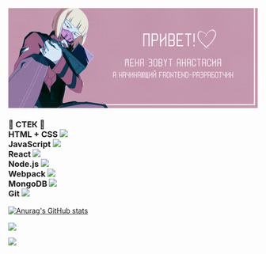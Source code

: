<img align="center" src="./Привет!.gif"/>

<!--
**AnastasiaBelova00/AnastasiaBelova00** is a ✨ _special_ ✨ repository because its `README.md` (this file) appears on your GitHub profile.

Here are some ideas to get you started:

- 🔭 I’m currently working on ...
- 🌱 I’m currently learning ...
- 👯 I’m looking to collaborate on ...
- 🤔 I’m looking for help with ...
- 💬 Ask me about ...
- 📫 How to reach me: ...
- 😄 Pronouns: ...
- ⚡ Fun fact: ...
-->

<h3 size="15">
🔮 СТЕК 🔮 <br>
HTML + CSS <img src="https://upload.wikimedia.org/wikipedia/commons/thumb/1/10/CSS3_and_HTML5_logos_and_wordmarks.svg/2560px-CSS3_and_HTML5_logos_and_wordmarks.svg.png" height="20"/> <br>
JavaScript <img src="https://fuzeservers.ru/wp-content/uploads/9/3/a/93a14a817aba78c219b6421198863989.png" height="17"/> <br>
React <img src="https://pluspng.com/img-png/react-logo-png-img-react-logo-png-react-js-logo-png-transparent-png-1142x1027.png" height="17"/> <br>
Node.js <img src="https://brandslogos.com/wp-content/uploads/thumbs/nodejs-logo-vector.svg" height="17"/> <br>
Webpack <img src="https://web-creator.ru/technologies/webpack.png" height="17"/> <br>
MongoDB <img src="https://media.slid.es/uploads/132631/images/5162178/mongodb.png" height="17"/> <br>
Git <img src="https://upload.wikimedia.org/wikipedia/commons/thumb/c/c5/Git_Icon.svg/1200px-Git_Icon.svg.png" height="17"/> <br>
</h3>

[![Anurag's GitHub stats](https://github-readme-stats.vercel.app/api?username=AnastasiaBelova00&theme=dracula)](https://github.com/anuraghazra/github-readme-stats)

<img align="center" src="https://i.pinimg.com/736x/7a/1e/b6/7a1eb6973e65863dfb70f628435b7d29.jpg" height="70"/>

![](https://komarev.com/ghpvc/?username=AnastasiaBelova00&color=c598af)
